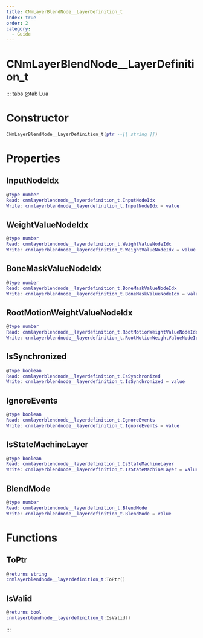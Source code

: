 ```yaml
---
title: CNmLayerBlendNode__LayerDefinition_t
index: true
order: 2
category:
  - Guide
---
```


# CNmLayerBlendNode__LayerDefinition_t

::: tabs
@tab Lua
# Constructor
```lua
CNmLayerBlendNode__LayerDefinition_t(ptr --[[ string ]])
```
# Properties
## InputNodeIdx 
```lua
@type number
Read: cnmlayerblendnode__layerdefinition_t.InputNodeIdx
Write: cnmlayerblendnode__layerdefinition_t.InputNodeIdx = value
```
## WeightValueNodeIdx 
```lua
@type number
Read: cnmlayerblendnode__layerdefinition_t.WeightValueNodeIdx
Write: cnmlayerblendnode__layerdefinition_t.WeightValueNodeIdx = value
```
## BoneMaskValueNodeIdx 
```lua
@type number
Read: cnmlayerblendnode__layerdefinition_t.BoneMaskValueNodeIdx
Write: cnmlayerblendnode__layerdefinition_t.BoneMaskValueNodeIdx = value
```
## RootMotionWeightValueNodeIdx 
```lua
@type number
Read: cnmlayerblendnode__layerdefinition_t.RootMotionWeightValueNodeIdx
Write: cnmlayerblendnode__layerdefinition_t.RootMotionWeightValueNodeIdx = value
```
## IsSynchronized 
```lua
@type boolean
Read: cnmlayerblendnode__layerdefinition_t.IsSynchronized
Write: cnmlayerblendnode__layerdefinition_t.IsSynchronized = value
```
## IgnoreEvents 
```lua
@type boolean
Read: cnmlayerblendnode__layerdefinition_t.IgnoreEvents
Write: cnmlayerblendnode__layerdefinition_t.IgnoreEvents = value
```
## IsStateMachineLayer 
```lua
@type boolean
Read: cnmlayerblendnode__layerdefinition_t.IsStateMachineLayer
Write: cnmlayerblendnode__layerdefinition_t.IsStateMachineLayer = value
```
## BlendMode 
```lua
@type number
Read: cnmlayerblendnode__layerdefinition_t.BlendMode
Write: cnmlayerblendnode__layerdefinition_t.BlendMode = value
```
# Functions
## ToPtr
```lua
@returns string
cnmlayerblendnode__layerdefinition_t:ToPtr()
```
## IsValid
```lua
@returns bool
cnmlayerblendnode__layerdefinition_t:IsValid()
```

:::